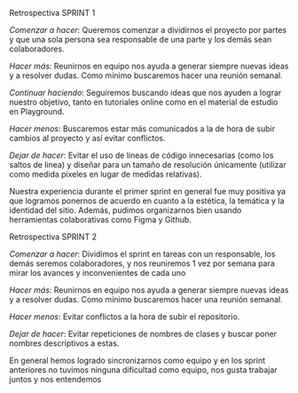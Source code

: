 Retrospectiva SPRINT 1 

_Comenzar a hacer_:
Queremos comenzar a dividirnos el proyecto por partes y que una sola persona sea responsable de una parte y los demás sean colaboradores.


_Hacer más_:
Reunirnos en equipo nos ayuda a generar siempre nuevas ideas y a resolver dudas. Como mínimo buscaremos hacer una reunión semanal.


_Continuar haciendo_:
Seguiremos buscando ideas que nos ayuden a lograr nuestro objetivo, tanto en tutoriales online como en el material de estudio en Playground.


_Hacer menos_:
Buscaremos estar más comunicados a la de hora de subir cambios al proyecto y así evitar conflictos. 


_Dejar de hacer_:
Evitar el uso de lineas de código innecesarias (como los saltos de linea) y diseñar para un tamaño de resolución  únicamente (utilizar como medida píxeles
en lugar de medidas relativas).


Nuestra experiencia durante el primer sprint en general fue muy positiva ya que logramos ponernos de acuerdo en cuanto a la estética, la temática y
la identidad del sitio. Además, pudimos organizarnos bien usando herramientas colaborativas como Figma y Github. 


Retrospectiva SPRINT 2

_Comenzar a hacer_: 
Dividimos el sprint en tareas con un responsable, los demás seremos colaboradores, y nos reuniremos 1 vez por semana para mirar los avances y inconvenientes de cada uno

_Hacer más_:
Reunirnos en equipo nos ayuda a generar siempre nuevas ideas y a resolver dudas. Como mínimo buscaremos hacer una reunión semanal.

_Hacer menos_: 
Evitar conflictos a la hora de subir el repositorio.

_Dejar de hacer_:
Evitar repeticiones de nombres de clases y buscar poner nombres descriptivos a estas. 

En general hemos logrado sincronizarnos como equipo y en los sprint anteriores no tuvimos ninguna dificultad como equipo, nos gusta trabajar juntos y nos entendemos

